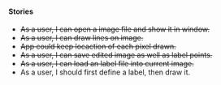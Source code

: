 #### Stories
- ~~As a user, I can open a image file and show it in window.~~
- ~~As a user, I can draw lines on image.~~
- ~~App could keep locaction of each pixel drawn.~~
- ~~As a user, I can save edited image as well as label points.~~
- ~~As a user, I can load an label file into current image.~~
- As a user, I should first define a label, then draw it.